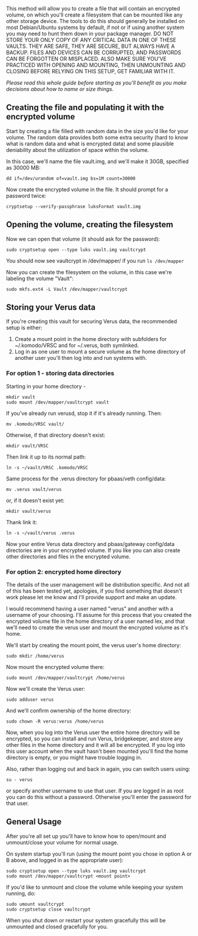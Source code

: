 This method will allow you to create a file that will contain an encrypted volume, on which you'll create a filesystem that can be mounted like any other storage device.
The tools to do this should generally be installed on most Debian/Ubuntu systems by default, if not or if using another system you may need to hunt them down in your package manager.
DO NOT STORE YOUR ONLY COPY OF ANY CRITICAL DATA IN ONE OF THESE VAULTS. THEY ARE SAFE, THEY ARE SECURE, BUT ALWAYS HAVE A BACKUP. FILES AND DEVICES CAN BE CORRUPTED, AND PASSWORDS CAN BE FORGOTTEN OR MISPLACED. ALSO MAKE SURE YOU'VE PRACTICED WITH OPENING AND MOUNTING, THEN UNMOUNTING AND CLOSING BEFORE RELYING ON THIS SETUP, GET FAMILIAR WITH IT.

*Please read this whole guide before starting as you'll benefit as you make decisions about how to name or size things.*

## Creating the file and populating it with the encrypted volume
Start by creating a file filled with random data in the size you'd like for your volume. The random data provides both some extra security (hard to know what is random data and what is encrypted data) and some plausible deniability about the utilization of space within the volume.

In this case, we'll name the file vault.img, and we'll make it 30GB, specified as 30000 MB:
```
dd if=/dev/urandom of=vault.img bs=1M count=30000
```

Now create the encrypted volume in the file. It should prompt for a password twice:
```
cryptsetup --verify-passphrase luksFormat vault.img
```

## Opening the volume, creating the filesystem
Now we can open that volume (it should ask for the password):
```
sudo cryptsetup open --type luks vault.img vaultcrypt
```

You should now see vaultcrypt in /dev/mapper/ if you run `ls /dev/mapper`

Now you can create the filesystem on the volume, in this case we're labeling the volume "Vault":
```
sudo mkfs.ext4 -L Vault /dev/mapper/vaultcrypt
```

## Storing your Verus data
If you're creating this vault for securing Verus data, the recommended setup is either:
1. Create a mount point in the home directory with subfolders for ~/.komodo/VRSC and for ~/.verus, both symlinked.
2. Log in as one user to mount a secure volume as the home directory of another user you'll then log into and run systems with.

### For option 1 - storing data directories
Starting in your home directory - 
```
mkdir vault
sudo mount /dev/mapper/vaultcrypt vault
```

If you've already run verusd, stop it if it's already running. Then:
```
mv .komodo/VRSC vault/
```

Otherwise, if that directory doesn't exist:
```
mkdir vault/VRSC
```

Then link it up to its normal path:
```
ln -s ~/vault/VRSC .komodo/VRSC
```

Same process for the .verus directory for pbaas/veth config/data:
```
mv .verus vault/verus
```
or, if it doesn't exist yet:
```
mkdir vault/verus
```

Thank link it:
```
ln -s ~/vault/verus .verus
```

Now your entire Verus data directory and pbaas/gateway config/data directories are in your encrypted volume. If you like you can also create other directories and files in the encrypted volume.

### For option 2: encrypted home directory
The details of the user management will be distribution specific. And not all of this has been tested yet, apologies, if you find something that doesn't work please let me know and I'll provide support and make an update.

I would recommend having a user named "verus" and another with a username of your choosing. I'll assume for this process that you created the encrypted volume file in the home directory of a user named lex, and that we'll need to create the verus user and mount the encrypted volume as it's home.

We'll start by creating the mount point, the verus user's home directory:
```
sudo mkdir /home/verus
```

Now mount the encrypted volume there:
```
sudo mount /dev/mapper/vaultcrypt /home/verus
```

Now we'll create the Verus user:
```
sudo adduser verus
```

And we'll confirm ownership of the home directory:
```
sudo chown -R verus:verus /home/verus
```

Now, when you log into the Verus user the entire home directory will be encrypted, so you can install and run Verus, bridgekeeper, and store any other files in the home directory and it will all be encrypted. If you log into this user account when the vault hasn't been mounted you'll find the home directory is empty, or you might have trouble logging in.

Also, rather than logging out and back in again, you can switch users using:
```
su - verus
```
or specify another username to use that user. If you are logged in as root you can do this without a password. Otherwise you'll enter the password for that user.

## General Usage
After you're all set up you'll have to know how to open/mount and unmount/close your volume for normal usage.

On system startup you'll run (using the mount point you chose in option A or B above, and logged in as the appropriate user):
```
sudo cryptsetup open --type luks vault.img vaultcrypt
sudo mount /dev/mapper/vaultcrypt <mount point>
```

If you'd like to unmount and close the volume while keeping your system running, do:
```
sudo umount vaultcrypt
sudo cryptsetup close vaultcrypt
```

When you shut down or restart your system gracefully this will be unmounted and closed gracefully for you.
